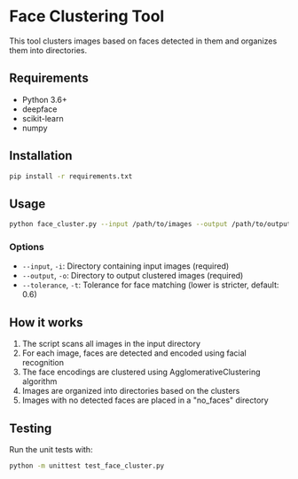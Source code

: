 # Face Clustering Tool

This tool clusters images based on faces detected in them and organizes them into directories.

## Requirements

- Python 3.6+
- deepface
- scikit-learn
- numpy

## Installation

```bash
pip install -r requirements.txt
```

## Usage

```bash
python face_cluster.py --input /path/to/images --output /path/to/output
```

### Options

- `--input`, `-i`: Directory containing input images (required)
- `--output`, `-o`: Directory to output clustered images (required)
- `--tolerance`, `-t`: Tolerance for face matching (lower is stricter, default: 0.6)

## How it works

1. The script scans all images in the input directory
2. For each image, faces are detected and encoded using facial recognition
3. The face encodings are clustered using AgglomerativeClustering algorithm
4. Images are organized into directories based on the clusters
5. Images with no detected faces are placed in a "no_faces" directory

## Testing

Run the unit tests with:

```bash
python -m unittest test_face_cluster.py
```
